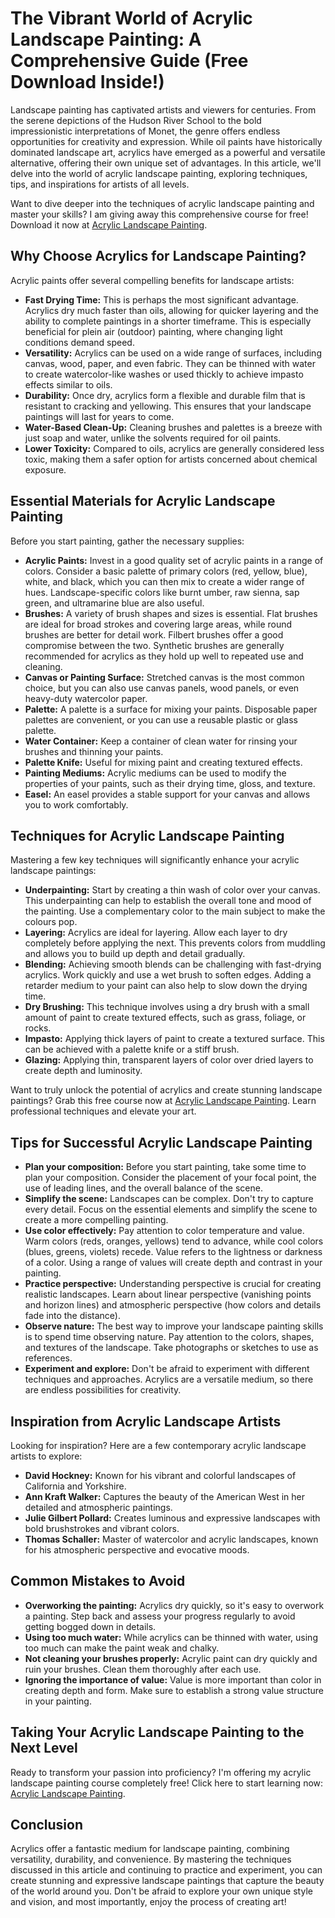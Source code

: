 # The Vibrant World of Acrylic Landscape Painting: A Comprehensive Guide (Free Download Inside!)

Landscape painting has captivated artists and viewers for centuries. From the serene depictions of the Hudson River School to the bold impressionistic interpretations of Monet, the genre offers endless opportunities for creativity and expression. While oil paints have historically dominated landscape art, acrylics have emerged as a powerful and versatile alternative, offering their own unique set of advantages. In this article, we'll delve into the world of acrylic landscape painting, exploring techniques, tips, and inspirations for artists of all levels.

Want to dive deeper into the techniques of acrylic landscape painting and master your skills? I am giving away this comprehensive course for free! Download it now at [Acrylic Landscape Painting](https://udemywork.com/acrylic-landscape-painters).

## Why Choose Acrylics for Landscape Painting?

Acrylic paints offer several compelling benefits for landscape artists:

*   **Fast Drying Time:** This is perhaps the most significant advantage. Acrylics dry much faster than oils, allowing for quicker layering and the ability to complete paintings in a shorter timeframe. This is especially beneficial for plein air (outdoor) painting, where changing light conditions demand speed.
*   **Versatility:** Acrylics can be used on a wide range of surfaces, including canvas, wood, paper, and even fabric. They can be thinned with water to create watercolor-like washes or used thickly to achieve impasto effects similar to oils.
*   **Durability:** Once dry, acrylics form a flexible and durable film that is resistant to cracking and yellowing. This ensures that your landscape paintings will last for years to come.
*   **Water-Based Clean-Up:** Cleaning brushes and palettes is a breeze with just soap and water, unlike the solvents required for oil paints.
*   **Lower Toxicity:** Compared to oils, acrylics are generally considered less toxic, making them a safer option for artists concerned about chemical exposure.

## Essential Materials for Acrylic Landscape Painting

Before you start painting, gather the necessary supplies:

*   **Acrylic Paints:** Invest in a good quality set of acrylic paints in a range of colors. Consider a basic palette of primary colors (red, yellow, blue), white, and black, which you can then mix to create a wider range of hues. Landscape-specific colors like burnt umber, raw sienna, sap green, and ultramarine blue are also useful.
*   **Brushes:** A variety of brush shapes and sizes is essential. Flat brushes are ideal for broad strokes and covering large areas, while round brushes are better for detail work. Filbert brushes offer a good compromise between the two. Synthetic brushes are generally recommended for acrylics as they hold up well to repeated use and cleaning.
*   **Canvas or Painting Surface:** Stretched canvas is the most common choice, but you can also use canvas panels, wood panels, or even heavy-duty watercolor paper.
*   **Palette:** A palette is a surface for mixing your paints. Disposable paper palettes are convenient, or you can use a reusable plastic or glass palette.
*   **Water Container:** Keep a container of clean water for rinsing your brushes and thinning your paints.
*   **Palette Knife:** Useful for mixing paint and creating textured effects.
*   **Painting Mediums:** Acrylic mediums can be used to modify the properties of your paints, such as their drying time, gloss, and texture.
*   **Easel:** An easel provides a stable support for your canvas and allows you to work comfortably.

## Techniques for Acrylic Landscape Painting

Mastering a few key techniques will significantly enhance your acrylic landscape paintings:

*   **Underpainting:** Start by creating a thin wash of color over your canvas. This underpainting can help to establish the overall tone and mood of the painting. Use a complementary color to the main subject to make the colours pop.
*   **Layering:** Acrylics are ideal for layering. Allow each layer to dry completely before applying the next. This prevents colors from muddling and allows you to build up depth and detail gradually.
*   **Blending:** Achieving smooth blends can be challenging with fast-drying acrylics. Work quickly and use a wet brush to soften edges. Adding a retarder medium to your paint can also help to slow down the drying time.
*   **Dry Brushing:** This technique involves using a dry brush with a small amount of paint to create textured effects, such as grass, foliage, or rocks.
*   **Impasto:** Applying thick layers of paint to create a textured surface. This can be achieved with a palette knife or a stiff brush.
*   **Glazing:** Applying thin, transparent layers of color over dried layers to create depth and luminosity.

Want to truly unlock the potential of acrylics and create stunning landscape paintings? Grab this free course now at [Acrylic Landscape Painting](https://udemywork.com/acrylic-landscape-painters). Learn professional techniques and elevate your art.

## Tips for Successful Acrylic Landscape Painting

*   **Plan your composition:** Before you start painting, take some time to plan your composition. Consider the placement of your focal point, the use of leading lines, and the overall balance of the scene.
*   **Simplify the scene:** Landscapes can be complex. Don't try to capture every detail. Focus on the essential elements and simplify the scene to create a more compelling painting.
*   **Use color effectively:** Pay attention to color temperature and value. Warm colors (reds, oranges, yellows) tend to advance, while cool colors (blues, greens, violets) recede. Value refers to the lightness or darkness of a color. Using a range of values will create depth and contrast in your painting.
*   **Practice perspective:** Understanding perspective is crucial for creating realistic landscapes. Learn about linear perspective (vanishing points and horizon lines) and atmospheric perspective (how colors and details fade into the distance).
*   **Observe nature:** The best way to improve your landscape painting skills is to spend time observing nature. Pay attention to the colors, shapes, and textures of the landscape. Take photographs or sketches to use as references.
*   **Experiment and explore:** Don't be afraid to experiment with different techniques and approaches. Acrylics are a versatile medium, so there are endless possibilities for creativity.

## Inspiration from Acrylic Landscape Artists

Looking for inspiration? Here are a few contemporary acrylic landscape artists to explore:

*   **David Hockney:** Known for his vibrant and colorful landscapes of California and Yorkshire.
*   **Ann Kraft Walker:** Captures the beauty of the American West in her detailed and atmospheric paintings.
*   **Julie Gilbert Pollard:** Creates luminous and expressive landscapes with bold brushstrokes and vibrant colors.
*   **Thomas Schaller:** Master of watercolor and acrylic landscapes, known for his atmospheric perspective and evocative moods.

## Common Mistakes to Avoid

*   **Overworking the painting:** Acrylics dry quickly, so it's easy to overwork a painting. Step back and assess your progress regularly to avoid getting bogged down in details.
*   **Using too much water:** While acrylics can be thinned with water, using too much can make the paint weak and chalky.
*   **Not cleaning your brushes properly:** Acrylic paint can dry quickly and ruin your brushes. Clean them thoroughly after each use.
*   **Ignoring the importance of value:** Value is more important than color in creating depth and form. Make sure to establish a strong value structure in your painting.

## Taking Your Acrylic Landscape Painting to the Next Level

Ready to transform your passion into proficiency? I'm offering my acrylic landscape painting course completely free! Click here to start learning now: [Acrylic Landscape Painting](https://udemywork.com/acrylic-landscape-painters).

## Conclusion

Acrylics offer a fantastic medium for landscape painting, combining versatility, durability, and convenience. By mastering the techniques discussed in this article and continuing to practice and experiment, you can create stunning and expressive landscape paintings that capture the beauty of the world around you. Don't be afraid to explore your own unique style and vision, and most importantly, enjoy the process of creating art!
